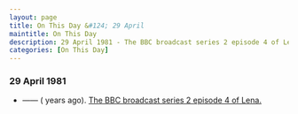 ```yaml
---
layout: page
title: On This Day &#124; 29 April
maintitle: On This Day
description: 29 April 1981 - The BBC broadcast series 2 episode 4 of Lena.
categories: [On This Day]
---
```


### 29 April 1981
* —— (<span id="age1"></span> years ago). [The BBC broadcast series 2 episode 4 of Lena.](/bbc%20one/lena%20-%20series%202/1981/04/29/lena.html)

<!-- Script for calculating number of years ago -->
<script>
var dob = '19810429';
var year = Number(dob.substr(0, 4));
var month = Number(dob.substr(4, 2)) - 1;
var day = Number(dob.substr(6, 2));
var today = new Date();
var age1 = today.getFullYear() - year;
if (today.getMonth() < month || (today.getMonth() == month && today.getDate() < day)) {
  age1--;
}
document.getElementById("age1").innerHTML=age1;
</script>

